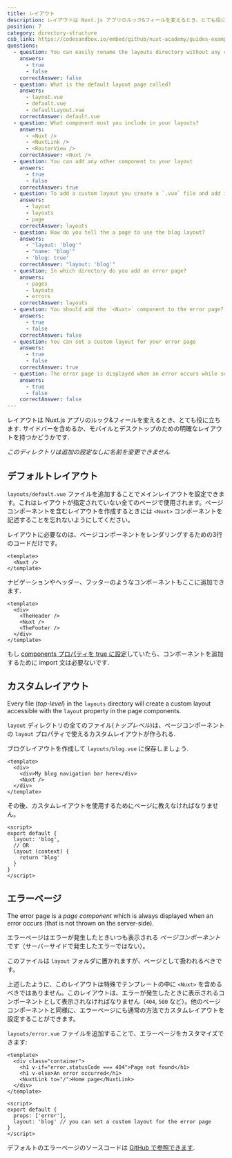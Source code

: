 ```yaml
---
title: レイアウト
description: レイアウトは Nuxt.js アプリのルック&フィールを変えるとき、とても役に立ちます。サイドバーを含めるか、モバイルとデスクトップのための明確なレイアウトを持つかどうかです。
position: 7
category: directory-structure
csb_link: https://codesandbox.io/embed/github/nuxt-academy/guides-examples/tree/master/04_directory_structure/07_layouts?fontsize=14&hidenavigation=1&theme=dark
questions:
  - question: You can easily rename the layouts directory without any configuration
    answers:
      - true
      - false
    correctAnswer: false
  - question: What is the default layout page called?
    answers:
      - layout.vue
      - default.vue
      - defaultLayout.vue
    correctAnswer: default.vue
  - question: What component must you include in your layouts?
    answers:
      - <Nuxt />
      - <NuxtLink />
      - <RouterView />
    correctAnswer: <Nuxt />
  - question: You can add any other component to your layout
    answers:
      - true
      - false
    correctAnswer: true
  - question: To add a custom layout you create a `.vue` file and add it to what folder?
    answers:
      - layout
      - layouts
      - page
    correctAnswer: layouts
  - question: How do you tell the a page to use the blog layout?
    answers:
      - "layout: 'blog'"
      - "name: 'blog'"
      - 'blog: true'
    correctAnswer: "layout: 'blog'"
  - question: In which directory do you add an error page?
    answers:
      - pages
      - layouts
      - errors
    correctAnswer: layouts
  - question: You should add the `<Nuxt>` component to the error page?
    answers:
      - true
      - false
    correctAnswer: false
  - question: You can set a custom layout for your error page
    answers:
      - true
      - false
    correctAnswer: true
  - question: The error page is displayed when an error occurs while server side rendering?
    answers:
      - true
      - false
    correctAnswer: false
---
```


レイアウトは Nuxt.js アプリのルック&フィールを変えるとき、とても役に立ちます. サイドバーを含めるか、モバイルとデスクトップのための明確なレイアウトを持つかどうかです.

<base-alert>

_このディレクトリは追加の設定なしに名前を変更できません_

</base-alert>

## デフォルトレイアウト

`layouts/default.vue` ファイルを追加することでメインレイアウトを設定できます。これはレイアウトが指定されていない全てのページで使用されます。ページコンポーネントを含むレイアウトを作成するときには `<Nuxt>` コンポーネントを記述することを忘れないようにしてください。

レイアウトに必要なのは、ページコンポーネントをレンダリングするための3行のコードだけです。

```html{}[layouts/default.vue]
<template>
  <Nuxt />
</template>
```

ナビゲーションやヘッダー、フッターのようなコンポーネントもここに追加できます.

```html{}[layouts/default.vue]
<template>
  <div>
    <TheHeader />
    <Nuxt />
    <TheFooter />
  </div>
</template>
```

<base-alert type="info">

もし [components プロパティを true に設定](/docs/2.x/directory-structure/components)していたら、コンポーネントを追加するために import 文は必要ないです.

</base-alert>

## カスタムレイアウト

Every file (_top-level_) in the `layouts` directory will create a custom layout accessible with the `layout` property in the page components.

`layout` ディレクトリの全てのファイル(_トップレベル_)は、ページコンポーネントの `layout` プロパティで使えるカスタムレイアウトが作られる.

ブログレイアウトを作成して `layouts/blog.vue` に保存しましょう.

```html{}[layouts/blog.vue]
<template>
  <div>
    <div>My blog navigation bar here</div>
    <Nuxt />
  </div>
</template>
```

その後、カスタムレイアウトを使用するためにページに教えなければなりません。

```js{}[pages/posts.vue]
<script>
export default {
  layout: 'blog',
  // OR
  layout (context) {
    return 'blog'
  }
}
</script>
```

<app-modal>
  <code-sandbox  :src="csb_link"></code-sandbox>
</app-modal>

## エラーページ

The error page is a *page component* which is always displayed when an error occurs (that is not thrown on the server-side).

エラーページはエラーが発生したときいつも表示される *ページコンポーネント* です（サーバーサイドで発生したエラーではない）。

<base-alert>

このファイルは `layout` フォルダに置かれますが、ページとして扱われるべきです。

</base-alert>

上述したように、このレイアウトは特殊でテンプレートの中に `<Nuxt>` を含めるべきではありません。このレイアウトは、エラーが発生したときに表示されるコンポーネントとして表示されなければなりません（`404`, `500` など）。他のページコンポーネントと同様に、エラーページにも通常の方法でカスタムレイアウトを設定することができます。

`layouts/error.vue` ファイルを追加することで、エラーページをカスタマイズできます:

```js{}[layouts/error.vue]
<template>
  <div class="container">
    <h1 v-if="error.statusCode === 404">Page not found</h1>
    <h1 v-else>An error occurred</h1>
    <NuxtLink to="/">Home page</NuxtLink>
  </div>
</template>

<script>
export default {
  props: ['error'],
  layout: 'blog' // you can set a custom layout for the error page
}
</script>
```

<base-alert type="info">

デフォルトのエラーページのソースコードは [GitHub で参照できます](https://github.com/nuxt/nuxt.js/blob/dev/packages/vue-app/template/components/nuxt-error.vue).

</base-alert>

<quiz :questions="questions"></quiz>

